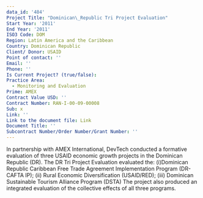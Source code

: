 ```yaml
---
data_id: '484'
Project Title: "Dominican\_Republic Tri Project Evaluation"
Start Year: '2011'
End Year: '2011'
ISO3 Code: DOM
Region: Latin America and the Caribbean
Country: Dominican Republic
Client/ Donor: USAID
Point of contact: ''
Email: ''
Phone: ''
Is Current Project? (true/false): 
Practice Area:
  - Monitoring and Evaluation
Prime: AMEX
Contract Value USD: ''
Contract Number: RAN-I-00-09-00008
Sub: x
Link: ''
Link to the document file: Link
Document Title: ''
Subcontract Number/Order Number/Grant Number: ''
---
```


In partnership with AMEX International, DevTech conducted a formative evaluation of three USAID economic growth projects in the Dominican Republic (DR). The DR Tri Project Evaluation evaluated the: (i)Dominican Republic Caribbean Free Trade Agreement Implementation Program (DR-CAFTA IP); (ii) Rural Economic Diversification (USAID/RED); (iii) Dominican Sustainable Tourism Alliance Program (DSTA) The project also produced an integrated evaluation of the collective effects of all three programs.